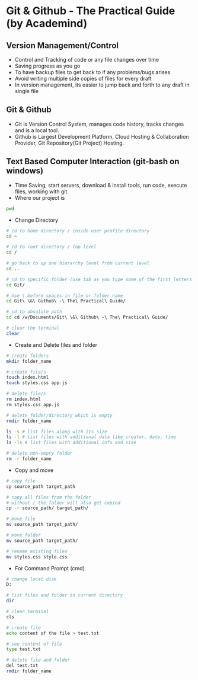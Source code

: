 # Git & Github - The Practical Guide (by Academind)

## Version Management/Control

- Control and Tracking of code or any file changes over time
- Saving progress as you go
- To have backup files to get back to if any problems/bugs arises
- Avoid writing multiple side copies of files for every draft
- In version management, its easier to jump back and forth to any draft in single file

## Git & Github

- Git is Version Control System, manages code history, tracks changes and is a local tool.
- Github is Largest Development Platform, Cloud Hosting & Collaboration Provider, Git Repository(Git Project) Hosting.

## Text Based Computer Interaction (git-bash on windows)

- Time Saving, start servers, download & install tools, run code, execute files, working with git.
- Where our project is

```bash
pwd
```

- Change Directory

```bash
# cd to home directory / inside user profile directory
cd ~

# cd to root directory / top level
cd /

# go back to up one hierarchy level from current level
cd ..

# cd to specific folder (use tab as you type some of the first letters of folder or file)
cd Git/

# Use \ before spaces in file or folder name
cd Git\ \&\ Github\ -\ The\ Practical\ Guide/

# cd to absolute path
cd cd /w/Documents/Git\ \&\ Github\ -\ The\ Practical\ Guide/

# clear the terminal
clear
```

- Create and Delete files and folder

```bash
# create folders
mkdir folder_name

# create file/s
touch index.html
touch styles.css app.js

# delete file/s
rm index.html
rm styles.css app.js

# delete folder/directory which is empty
rmdir folder_name

ls -s # list files along with its size
ls -l # list files with additional data like creator, date, time
ls -ls # list files with additional info and size

# delete non-empty folder
rm -r folder_name
```

- Copy and move

```bash
# copy file
cp source_path target_path

# copy all files from the folder
# without / the folder will also get copied
cp -r source_path/ target_path/

# move file
mv source_path target_path/

# move folder
mv source_path target_path/

# rename existing files
mv styles.css style.css
```

- For Command Prompt (cmd)

```bash
# change local disk
D:

# list files and folder in current directory
dir

# clear terminal
cls

# create file
echo content of the file > test.txt

# see content of file
type test.txt

# delete file and folder
del test.txt
rmdir folder_name
```
